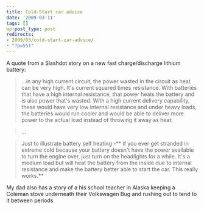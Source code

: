 ```yaml
---
title: Cold-Start car advice
date: '2009-03-11'
tags: []
wp:post_type: post
redirects:
- 2009/03/cold-start-car-advice/
- "?p=551"
---
```


A quote from a Slashdot story on a new fast charge/discharge lithium battery:

>

> ...in any high current circuit, the power wasted in the circuit as heat can be very high. It's current squared times resistance. With batteries that have a high internal resistance, that power heats the battery and is also power that's wasted. With a high current delivery capability, these would have very low internal resistance and under heavy loads, the batteries would run cooler and would be able to deliver more power to the actual load instead of throwing it away as heat.

> ...

> Just to illustrate battery self heating -** if you ever get stranded in extreme cold because your battery doesn't have the power available to turn the engine over, just turn on the headlights for a while. It's a medium load but will heat the battery from the inside due to internal resistance and make the battery better able to start the car. This really works.**

My dad also has a story of a his school teacher in Alaska keeping a Coleman stove underneath their Volkswagen Bug and rushing out to tend to it between periods
